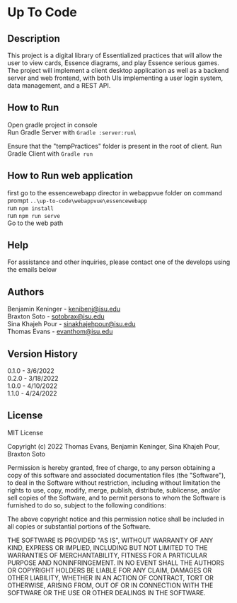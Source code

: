 
# Up To Code

## Description
This project is a digital library of Essentialized practices that will allow the user to view cards, Essence diagrams, and play Essence serious games. The project will implement a client desktop application as well as a backend server and web frontend, with both UIs implementing a user login system, data management, and a REST API.

## How to Run
Open gradle project in console\
Run Gradle Server with ```Gradle :server:run```\

Ensure that the "tempPractices" folder is present in the root of client.
Run Gradle Client with ```Gradle run```

## How to Run web application
first go to the essencewebapp director in webappvue folder on command prompt ```..\up-to-code\webappvue\essencewebapp```\
run ```npm install```\
run  ```npm run serve ```\
Go to the web path

## Help
For assistance and other inquiries, please contact one of the develops using the emails below

## Authors
Benjamin Keninger - kenibenj@isu.edu\
Braxton Soto - sotobrax@isu.edu\
Sina Khajeh Pour - sinakhajehpour@isu.edu\
Thomas Evans - evanthom@isu.edu

## Version History
0.1.0 - 3/6/2022\
0.2.0 - 3/18/2022\
1.0.0 - 4/10/2022\
1.1.0 - 4/24/2022


## License
MIT License

Copyright (c) 2022 Thomas Evans, Benjamin Keninger, Sina Khajeh Pour, Braxton Soto

Permission is hereby granted, free of charge, to any person obtaining a copy
of this software and associated documentation files (the "Software"), to deal
in the Software without restriction, including without limitation the rights
to use, copy, modify, merge, publish, distribute, sublicense, and/or sell
copies of the Software, and to permit persons to whom the Software is
furnished to do so, subject to the following conditions:

The above copyright notice and this permission notice shall be included in all
copies or substantial portions of the Software.

THE SOFTWARE IS PROVIDED "AS IS", WITHOUT WARRANTY OF ANY KIND, EXPRESS OR
IMPLIED, INCLUDING BUT NOT LIMITED TO THE WARRANTIES OF MERCHANTABILITY,
FITNESS FOR A PARTICULAR PURPOSE AND NONINFRINGEMENT. IN NO EVENT SHALL THE
AUTHORS OR COPYRIGHT HOLDERS BE LIABLE FOR ANY CLAIM, DAMAGES OR OTHER
LIABILITY, WHETHER IN AN ACTION OF CONTRACT, TORT OR OTHERWISE, ARISING FROM,
OUT OF OR IN CONNECTION WITH THE SOFTWARE OR THE USE OR OTHER DEALINGS IN THE
SOFTWARE.
